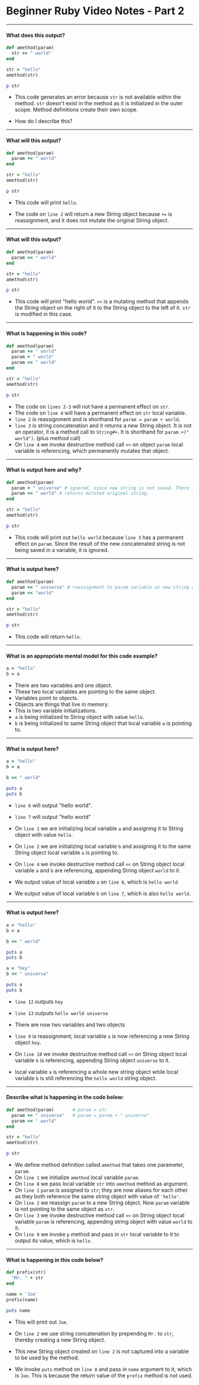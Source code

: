 # Beginner Ruby Video Notes - Part 2

***

#### What does this output? 

```ruby
def amethod(param)
  str += " world"
end

str = "hello"
amethod(str)

p str
```

- This code generates an error because `str` is not available within the method. `str` doesn't exist in the method as it is initialized in the outer scope. Method definitions create their own scope.

- How do I describe this?

***

#### What will this output?

```ruby
def amethod(param)
  param += " world"
end

str = "hello"
amethod(str)

p str
```

- This code will print `hello`.

- The code on `line 2` will return a new String object because `+=` is reassignment, and it does not mutate the original String object.

***

#### What will this output?

```ruby
def amethod(param)
  param << " world"
end

str = "hello"
amethod(str)

p str
```

- This code will print "hello world". `<<` is a mutating method that appends the String object on the right of it to the String object to the left of it. `str` is modified in this case.

***

#### What is happening in this code? 

```ruby
def amethod(param)
  param += " world"
  param + " world"
  param << " world"
end

str = "hello"
amethod(str)

p str
```

- The code on `lines 2-3` will not have a permanent effect on `str`.
- The code on `line 4` will have a permanent effect on `str` local variable.
- `line 2` is reassignment and is shorthand for `param = param + world`.
- `line 3` is string concatenation and it returns a new String object. It is not an operator, it is a method call to `String#+`. It is shorthand for `param.+(" world")`. (plus method call)
- On `line 4` we invoke destructive method call `<<` on object `param` local variable is referencing, which permanently mutates that object. 

***

#### What is output here and why? 

```ruby
def amethod(param)
  param + " universe" # ignored, since new string is not saved. There is no change to param.
  param << " world" # returns mutated original string.
end

str = "hello"
amethod(str)

p str
```

- This code will print out `hello world` because `line 3` has a permanent effect on `param`. Since the result of the new concatenated string is not being saved in a variable, it is ignored.

***

#### What is output here?

```ruby
def amethod(param)
  param += " universe" # reassignment to param variable as new string object
  param << "world" 
end

str = "hello"
amethod(str)

p str
```

- This code will return `hello`. 

***

#### What is an appropriate mental model for this code example? 

```ruby
a = "hello"
b = a
```

- There are two variables and one object. 
- These two local variables are pointing to the same object. 
- Variables point to objects. 
- Objects are things that live in memory.
- This is two variable initializations. 
- `a` is being initialized to String object with value `hello`.
- `b` is being initialized to same String object that local variable `a` is pointing to. 

***

#### What is output here?

```ruby
a = "hello"
b = a

b << " world"

puts a
puts b
```

- `line 6` will output "hello world".
- `line 7` will output "hello world"
- On `line 1` we are initializing local variable `a` and assigning it to String object with value `hello`.

- On `line 2` we are initializing local variable `b` and assigning it to the same String object local variable `a` is pointing to.
- On `line 4` we invoke destructive method call `<<` on String object local variable `a` and `b` are referencing, appending String object `world` to it. 
- We output value of local variable `a` on `line 6`, which is `hello world`
- We output value of local variable `b` on `line 7`, which is also `hello world`. 

***

#### What is output here?

```ruby
a = "hello"
b = a

b << " world"

puts a
puts b

a = "hey"
b << " universe"

puts a
puts b
```

- `line 12` outputs `hey`
- `line 13` outputs `hello world universe`

- There are now two variables and two objects
- `line 9` is reassignment; local variable `a` is now referencing a new String object `hey`.
- On `line 10` we invoke destructive method call `<<` on String object local variable `b` is referencing, appending String object `universe` to it.
- local variable `a` is referencing a whole new string object while local variable `b` is still referencing the `hello world` string object.

***

#### Describe what is happening in the code below: 

```ruby
def amethod(param)       # param = str
  param += " universe"   # param = param + " universe"
  param << " world"
end

str = "hello"
amethod(str)

p str
```

- We define method definition called `amethod` that takes one parameter, `param`.
- On `line 1` we initialize `amethod` local variable `param`.
- On `line 8` we pass local variable `str` into `amethod` method as argument.
- On `line 1` `param` is assigned to `str`; they are now aliases for each other as they both reference the same string object with value of `'hello'`.
- On `line 2` we reassign `param` to a new String object. Now `param` variable is not pointing to the same object as `str`.
- On `line 3` we invoke destructive method call `<<` on String object local variable `param` is referencing, appending string object with value `world` to it.
- On `line 9` we invoke `p` method and pass in `str` local variable to it to output its value, which is `hello`.

***

#### What is happening in this code below?

```ruby
def prefix(str)
  "Mr. " + str
end

name = 'Joe'
prefix(name)

puts name
```

- This will print out `Joe`. 

- On `line 2` we use string concatenation by prepending `Mr.` to `str`, thereby creating a new String object. 
- This new String object created on `line 2` is not captured into a variable to be used by the method.
- We invoke `puts` method on `line 8` and pass in `name` argument to it, which is `Joe`. This is because the return value of the `prefix` method is not used. 

